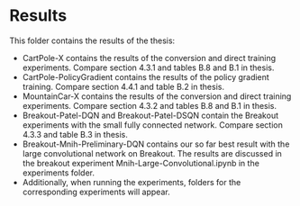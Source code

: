 # Results
This folder contains the results of the thesis:
  - CartPole-X contains the results of the conversion and direct training experiments. Compare section 4.3.1 and tables B.8 and
    B.1 in thesis.
  - CartPole-PolicyGradient contains the results of the policy gradient training. Compare section 4.4.1 and table B.2 in
    thesis.
  - MountainCar-X contains the results of the conversion and direct training experiments. Compare section 4.3.2 and tables B.8 
    and B.1 in thesis.
  - Breakout-Patel-DQN and Breakout-Patel-DSQN contain the Breakout experiments with the small fully connected network. Compare section 4.3.3 and table B.3 in thesis.
  - Breakout-Mnih-Preliminary-DQN contains our so far best result with the large convolutional network on Breakout. 
    The results are discussed in the breakout experiment Mnih-Large-Convolutional.ipynb in the experiments folder.
  - Additionally, when running the experiments, folders for the corresponding experiments will appear.
